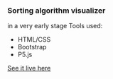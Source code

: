 ### Sorting algorithm visualizer
in a very early stage
Tools used:
- HTML/CSS
- Bootstrap
- P5.js


[See it live here](https://akbarkhamid.github.io/algo-visualizer/)
